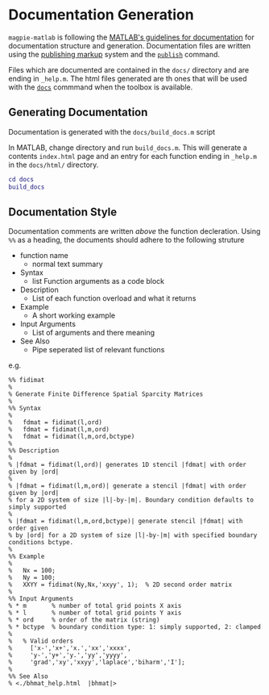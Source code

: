 # Documentation Generation

`magpie-matlab` is following the [MATLAB's guidelines for documentation](https://uk.mathworks.com/help/matlab/matlab_prog/display-custom-documentation.html) for documentation structure and generation. Documentation files are written using the [publishing markup](https://uk.mathworks.com/help/matlab/matlab_prog/marking-up-matlab-comments-for-publishing.html) system and the [`publish`](https://uk.mathworks.com/help/matlab/ref/publish.html) command. 

Files which are documented are contained in the `docs/` directory and are ending in `_help.m`. The html files generated are th ones that will be used with the [`docs`](https://uk.mathworks.com/help/matlab/ref/doc.html) commmand when the toolbox is available.

## Generating Documentation

Documentation is generated with the `docs/build_docs.m` script

In MATLAB, change directory and run `build_docs.m`. This will generate a contents `index.html` page and an entry for each function ending in `_help.m` in the `docs/html/` directory.

```matlab
cd docs
build_docs
```

## Documentation Style

Documentation comments are written _above_ the function decleration. Using `%%` as a heading, the documents should adhere to the following struture

- function name
  - normal text summary
- Syntax
  - list Function arguments as a code block
- Description
  - List of each function overload and what it returns
- Example
  - A short working example
- Input Arguments
  - List of arguments and there meaning
- See Also
  - Pipe seperated list of relevant functions

e.g.
```
%% fidimat 
%
% Generate Finite Difference Spatial Sparcity Matrices
%
%% Syntax
%
%   fdmat = fidimat(l,ord)
%   fdmat = fidimat(l,m,ord)
%   fdmat = fidimat(l,m,ord,bctype)
%
%% Description
%
% |fdmat = fidimat(l,ord)| generates 1D stencil |fdmat| with order given by |ord|
%
% |fdmat = fidimat(l,m,ord)| generate a stencil |fdmat| with order given by |ord|
% for a 2D system of size |l|-by-|m|. Boundary condition defaults to simply supported
%
% |fdmat = fidimat(l,m,ord,bctype)| generate stencil |fdmat| with order given
% by |ord| for a 2D system of size |l|-by-|m| with specified boundary conditions bctype.
%
%% Example
%
%   Nx = 100;
%   Ny = 100;
%   XXYY = fidimat(Ny,Nx,'xxyy', 1);  % 2D second order matrix
%
%% Input Arguments
% * m       % number of total grid points X axis
% * l       % number of total grid points Y axis
% * ord     % order of the matrix (string)
% * bctype  % boundary condition type: 1: simply supported, 2: clamped
%
%   % Valid orders
%     ['x-','x+','x.','xx','xxxx',
%     'y-','y+','y.','yy','yyyy',
%     'grad','xy','xxyy','laplace','biharm','I'];
% 
%% See Also
% <./bhmat_help.html  |bhmat|>
```